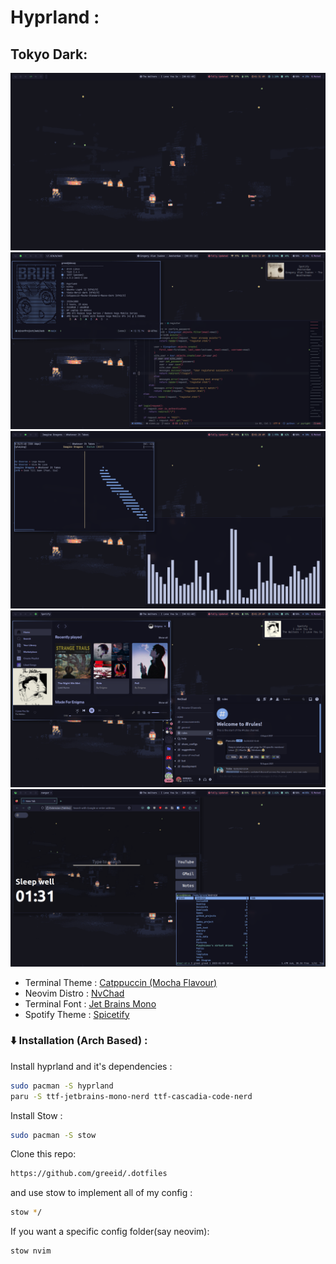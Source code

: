 # Hyprland :

## Tokyo Dark:

![hypr1](./.screenshots/td-desktop.png) ![hypr2](./.screenshots/td-fetch_vi.png)
![hypr3](./.screenshots/td-ncmp_cava.png)
![hypr4](./.screenshots/td-spotf_disc.png)
![hypr5](./.screenshots/td-ff_rngr.png)

- Terminal Theme :
  [Catppuccin (Mocha Flavour)](https://github.com/catppuccin/alacritty)
- Neovim Distro : [NvChad](https://nvchad.com)
- Terminal Font :
  [Jet Brains Mono](https://github.com/ryanoasis/nerd-fonts/releases/download/v2.3.3/JetBrainsMono.zip)
- Spotify Theme : [Spicetify](https://spicetify.app/)

### :arrow_down: Installation (Arch Based) :

Install hyprland and it's dependencies :

```bash
sudo pacman -S hyprland
paru -S ttf-jetbrains-mono-nerd ttf-cascadia-code-nerd
```

Install Stow :

```bash
sudo pacman -S stow
```

Clone this repo:

```bash
https://github.com/greeid/.dotfiles
```

and use stow to implement all of my config :

```bash
stow */
```

If you want a specific config folder(say neovim):

```bash
stow nvim
```
